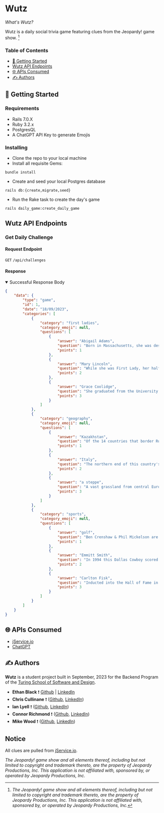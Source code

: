 # Wutz

_What's Wutz?_

Wutz is a daily social trivia game featuring clues from the Jeopardy! game show. [^1]
[^1]: _The Jeopardy! game show and all elements thereof, including but not limited to copyright and trademark thereto, are the property of Jeopardy Productions, Inc. This application is not affiliated with, sponsored by, or operated by Jeopardy Productions, Inc._
### Table of Contents

* [🚀 Getting Started](#🚀-getting-started)
* [Wutz API Endpoints](#wutz-api-endpoints)
* [🌐 APIs Consumed](#🌐-apis-consumed)
* [✍️ Authors](#✍️-authors)

## 🚀 Getting Started

### Requirements

* Rails 7.0.X
* Ruby 3.2.x
* PostgresQL
* A ChatGPT API Key to generate Emojis

### Installing

* Clone the repo to your local machine
* Install all requisite Gems:
```
bundle install
```
* Create and seed your local Postgres database
```
rails db:{create,migrate,seed}
```
* Run the Rake task to create the day's game 
```
rails daily_game:create_daily_game
```

## Wutz API Endpoints

### Get Daily Challenge

#### Request Endpoint

`GET` `/api/challenges`


#### Response

<details open>
<summary>Successful Response Body</summary>

```json
{
    "data": {
        "type": "game",
        "id": 1,
        "date": "18/09/2023",
        "categories": [
            {
                "category": "first ladies",
                "category_emoji": null,
                "questions": [
                    {
                        "answer": "Abigail Adams",
                        "question": "Born in Massachusetts, she was descended from the Quincy family on her mother's side",
                        "points": 1
                    },
                    {
                        "answer": "Mary Lincoln",
                        "question": "While she was First Lady, her half brother Samuel was killed at the Battle of Shiloh",
                        "points": 2
                    },
                    {
                        "answer": "Grace Coolidge",
                        "question": "She graduated from the University of Vermont in 1902",
                        "points": 3
                    }
                ]
            },
            {
                "category": "geography",
                "category_emoji": null,
                "questions": [
                    {
                        "answer": "Kazakhstan",
                        "question": "Of the 14 countries that border Russia, this \"stan\" country shares the longest border with it, 4,750 miles",
                        "points": 1
                    },
                    {
                        "answer": "Italy",
                        "question": "The northern end of this country's largest lake, Lake Garda in the Po Valley, once belonged to Austria",
                        "points": 2
                    },
                    {
                        "answer": "a steppe",
                        "question": "A vast grassland from central Europe to Manchuria is called by this 1-syllable word from the Russian",
                        "points": 3
                    }
                ]
            },
            {
                "category": "sports",
                "category_emoji": null,
                "questions": [
                    {
                        "answer": "golf",
                        "question": "Ben Crenshaw & Phil Mickelson are the only 3-time winners of this college sport's championship tournament",
                        "points": 1
                    },
                    {
                        "answer": "Emmitt Smith",
                        "question": "In 1994 this Dallas Cowboy scored 22 touchdowns; in 1995 he topped that with 25",
                        "points": 2
                    },
                    {
                        "answer": "Carlton Fisk",
                        "question": "Inducted into the Hall of Fame in 2000, this catcher hit a dramatic homer in Game 6 of the 1975 World Series",
                        "points": 3
                    }
                ]
            }
        ]
    }
}
```

</details>



## 🌐 APIs Consumed

* [jService.io](https://jservice.io/)
* [ChatGPT](https://platform.openai.com/docs/guides/gpt)

## ✍️ Authors

**Wutz** is a student project built in September, 2023 for the Backend Program of the [Turing School of Software and Design](https://turing.edu/).

* **Ethan Black** ❗ [Github]() | [LinkedIn]()
* **Chris Cullinane** ❗ ([Github](), [LinkedIn]())
* **Ian Lyell** ❗ ([Github](), [LinkedIn]())
* **Connor Richmond** ❗ ([Github](), [LinkedIn]())
* **Mike Wood** ❗ ([Github](), [LinkedIn]())

## Notice

All clues are pulled from [jService.io](https://jservice.io/). 

_The Jeopardy! game show and all elements thereof, including but not limited to copyright and trademark thereto, are the property of Jeopardy Productions, Inc. This application is not affiliated with, sponsored by, or operated by Jeopardy Productions, Inc._